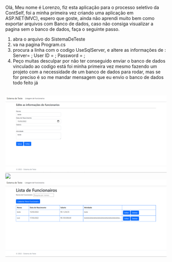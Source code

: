 Olá, Meu nome é Lorenzo, fiz esta aplicação para o processo seletivo da ContSelf, foi a minha primeira vez criando uma aplicação em ASP.NET(MVC), espero que goste, ainda não aprendi muito bem como exportar arquivos com Banco de dados, caso não consiga visualizar a pagina sem o banco de dados, faça o seguinte passo.

1. abra o arquivo do SistemaDeTeste
2. va na pagina Program.cs
3. procura a linha com o codigo UseSqlServer, e altere as informações de : Server= ; User ID = ; Password = ;
4. Peço muitas desculpar por não ter conseguido enviar o banco de dados vinculado ao codigo está foi minha primeira vez mesmo fazendo um projeto com a necessidade de um banco de dados para rodar, mas se for preciso é so me mandar mensagem que eu envio o banco de dados todo feito já
<img src="" style="width 45px">
<img src= "https://github.com/LorenzoGRibeiro/SistemaTeste/blob/main/SistemaDeTeste/imagens/PaginaDeEdi%C3%A7%C3%A3o.png?raw=true">
<img src= "https://github.com/LorenzoGRibeiro/SistemaTeste/blob/main/SistemaDeTeste/imagens/PaginaDeExclus%C3%A3o.png?raw=true">
<img src= "https://github.com/LorenzoGRibeiro/SistemaTeste/blob/main/SistemaDeTeste/imagens/PaginadaLista.png?raw=true">
